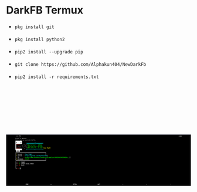 # DarkFB Termux

<ul>
<li><code>pkg install git</code></li>
<br />
<li><code>pkg install python2</code></li>
<br />
<li><code>pip2 install --upgrade pip</code></li>
<br />
<li><code>git clone https://github.com/Alphakun404/NewDarkFb</code></li>
<br />
<li><code>pip2 install -r requirements.txt<code></li>
<br />
</ul>
<br />
<br />
<img src="https://raw.githubusercontent.com/Alphakun404/NewDarkFb/master/Screenshot_2.png" />
